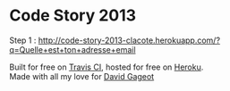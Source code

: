# Code Story 2013

Step 1 : http://code-story-2013-clacote.herokuapp.com/?q=Quelle+est+ton+adresse+email

Built for free on [Travis CI](https://travis-ci.org/), hosted for free on [Heroku](http://www.heroku.com/).    
Made with all my love for [David Gageot](http://blog.javabien.net/)  
